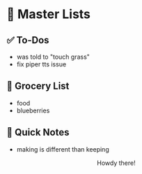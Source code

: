# 📒 Master Lists

## ✅ To-Dos
- was told to "touch grass"
- fix piper tts issue

## 🛒 Grocery List
- food
- blueberries

## 📝 Quick Notes
- making is different than keeping

<center>Howdy there!</center>
